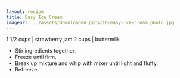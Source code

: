 ```yaml
---
layout: recipe
title: Easy Ice Cream
imageurl: ../assets/downloaded_pics/10-easy-ice-cream_photo.jpg
---
```

<!-- Ingredients -->

1 1/2 cups | strawberry jam
2 cups | buttermilk

<!-- split -->
<!-- Steps -->
* Stir ingredients together.
* Freeze until firm.
* Break up mixture and whip with mixer until light and fluffy.
* Refreeze.
